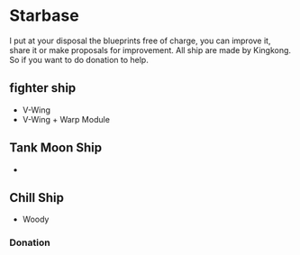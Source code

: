 # Starbase

I put at your disposal the blueprints free of charge, you can improve it, share it or make proposals for improvement.
All ship are made by Kingkong.
So if you want to do donation to help.


## fighter ship
- V-Wing
- V-Wing + Warp Module

## Tank Moon Ship
-

## Chill Ship
- Woody


### Donation
